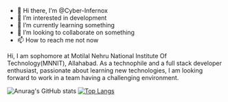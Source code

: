 - 👋 Hi there, I’m @Cyber-Infernox
- 👀 I’m interested in development
- 🌱 I’m currently learning something
- 💞️ I’m looking to collaborate on something
- 📫 How to reach me not now

Hi, 
I am sophomore at Motilal Nehru National Institute Of Technology(MNNIT), Allahabad.
As a technophile and a full stack developer enthusiast, passionate about learning new technologies, I am looking forward to work in a team having a challenging environment.


![Anurag's GitHub stats](https://github-readme-stats.vercel.app/api?username=Cyber-Infernox&show_icons=true&theme=tokyonight)
[![Top Langs](https://github-readme-stats.vercel.app/api/top-langs/?username=Cyber-Infernox&layout=compact)](https://github.com/anuraghazra/github-readme-stats)

<!---
Cyber-Infernox/Cyber-Infernox is a ✨ special ✨ repository because its `README.md` (this file) appears on your GitHub profile.
You can click the Preview link to take a look at your changes.
--->
